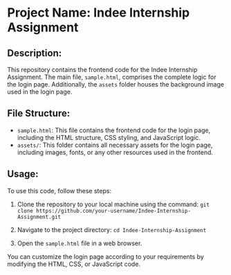 # Project Name: Indee Internship Assignment

## Description:
This repository contains the frontend code for the Indee Internship Assignment. The main file, `sample.html`, comprises the complete logic for the login page. Additionally, the `assets` folder houses the background image used in the login page.

## File Structure:
- `sample.html`: This file contains the frontend code for the login page, including the HTML structure, CSS styling, and JavaScript logic.
- `assets/`: This folder contains all necessary assets for the login page, including images, fonts, or any other resources used in the frontend.

## Usage:
To use this code, follow these steps:
1. Clone the repository to your local machine using the command:
    `git clone https://github.com/your-username/Indee-Internship-Assignment.git`
   
2. Navigate to the project directory:
    `cd Indee-Internship-Assignment`

3. Open the `sample.html` file in a web browser.

You can customize the login page according to your requirements by modifying the HTML, CSS, or JavaScript code.
